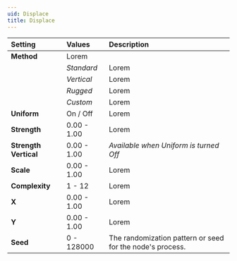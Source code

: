 ```yaml
---
uid: Displace
title: Displace
---
```


| Setting               | Values      | Description                                               |
| :-------------------- | :---------- | :-------------------------------------------------------- |
| **Method**            | Lorem       |
|                       | *Standard*  | Lorem                                                     |
|                       | *Vertical*  | Lorem                                                     |
|                       | *Rugged*    | Lorem                                                     |
|                       | *Custom*    | Lorem                                                     |
| **Uniform**           | On / Off    | Lorem                                                     |
| **Strength**          | 0.00 - 1.00 | Lorem                                                     |
| **Strength Vertical** | 0.00 - 1.00 | *Available when Uniform is turned Off*                    |
| **Scale**             | 0.00 - 1.00 | Lorem                                                     |
| **Complexity**        | 1 - 12      | Lorem                                                     |
| **X**                 | 0.00 - 1.00 | Lorem                                                     |
| **Y**                 | 0.00 - 1.00 | Lorem                                                     |
| **Seed**              | 0 - 128000  | The randomization pattern or seed for the node's process. |



